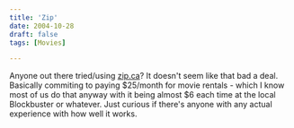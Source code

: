 ```yaml
---
title: 'Zip'
date: 2004-10-28
draft: false
tags: [Movies]

---
```


Anyone out there tried/using [zip.ca](http://www.zip.ca)? It doesn't seem like that bad a deal. Basically commiting to paying $25/month for movie rentals - which I know most of us do that anyway with it being almost $6 each time at the local Blockbuster or whatever. Just curious if there's anyone with any actual experience with how well it works.